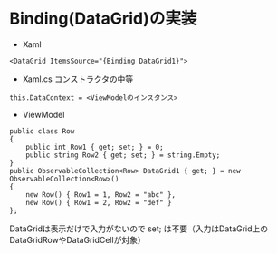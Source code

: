 # Binding(DataGrid)の実装

- Xaml
```
<DataGrid ItemsSource="{Binding DataGrid1}">
```

- Xaml.cs
コンストラクタの中等
```
this.DataContext = <ViewModelのインスタンス>
```

- ViewModel
```
public class Row 
{
    public int Row1 { get; set; } = 0;
    public string Row2 { get; set; } = string.Empty;
}
public ObservableCollection<Row> DataGrid1 { get; } = new ObservableCollection<Row>()
{
    new Row() { Row1 = 1, Row2 = "abc" },
    new Row() { Row1 = 2, Row2 = "def" }
};
```
DataGridは表示だけで入力がないので set; は不要（入力はDataGrid上のDataGridRowやDataGridCellが対象）